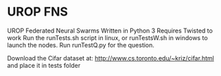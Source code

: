 # UROP FNS
UROP Federated Neural Swarms
Written in Python 3
Requires Twisted to work
Run the runTests.sh script in linux, or runTestsW.sh in windows to launch the nodes. Run runTestQ.py for the question.

Download the Cifar dataset at: http://www.cs.toronto.edu/~kriz/cifar.html and place it in tests folder